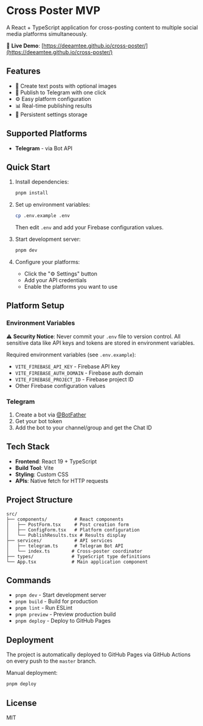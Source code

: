 # Cross Poster MVP

A React + TypeScript application for cross-posting content to multiple social media platforms simultaneously.

🚀 **Live Demo**: [https://deeamtee.github.io/cross-poster/](https://deeamtee.github.io/cross-poster/)

## Features

- 📝 Create text posts with optional images
- 📱 Publish to Telegram with one click
- ⚙️ Easy platform configuration
- 📊 Real-time publishing results
- 💾 Persistent settings storage

## Supported Platforms

- **Telegram** - via Bot API

## Quick Start

1. Install dependencies:
   ```bash
   pnpm install
   ```

2. Set up environment variables:
   ```bash
   cp .env.example .env
   ```
   Then edit `.env` and add your Firebase configuration values.

3. Start development server:
   ```bash
   pnpm dev
   ```

4. Configure your platforms:
   - Click the "⚙️ Settings" button
   - Add your API credentials
   - Enable the platforms you want to use

## Platform Setup

### Environment Variables

⚠️ **Security Notice**: Never commit your `.env` file to version control. All sensitive data like API keys and tokens are stored in environment variables.

Required environment variables (see `.env.example`):
- `VITE_FIREBASE_API_KEY` - Firebase API key
- `VITE_FIREBASE_AUTH_DOMAIN` - Firebase auth domain  
- `VITE_FIREBASE_PROJECT_ID` - Firebase project ID
- Other Firebase configuration values

### Telegram
1. Create a bot via [@BotFather](https://t.me/botfather)
2. Get your bot token
3. Add the bot to your channel/group and get the Chat ID

## Tech Stack

- **Frontend**: React 19 + TypeScript
- **Build Tool**: Vite
- **Styling**: Custom CSS
- **APIs**: Native fetch for HTTP requests

## Project Structure

```
src/
├── components/          # React components
│   ├── PostForm.tsx     # Post creation form
│   ├── ConfigForm.tsx   # Platform configuration
│   └── PublishResults.tsx # Results display
├── services/            # API services
│   ├── telegram.ts      # Telegram Bot API
│   └── index.ts        # Cross-poster coordinator
├── types/              # TypeScript type definitions
└── App.tsx             # Main application component
```

## Commands

- `pnpm dev` - Start development server
- `pnpm build` - Build for production
- `pnpm lint` - Run ESLint
- `pnpm preview` - Preview production build
- `pnpm deploy` - Deploy to GitHub Pages

## Deployment

The project is automatically deployed to GitHub Pages via GitHub Actions on every push to the `master` branch.

Manual deployment:
```bash
pnpm deploy
```

## License

MIT